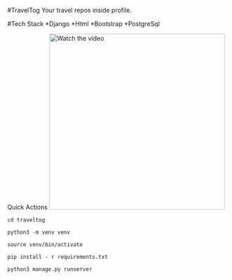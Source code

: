 #TravelTog 
Your travel repos inside profile. 



#Tech Stack
*Django
*Html
*Bootstrap
*PostgreSql

Quick Actions
<a href="https://youtu.be/QEN4lR_tItA" target="_blank">
 <img src="https://i.ytimg.com/an_webp/QEN4lR_tItA/mqdefault_6s.webp?du=3000&sqp=CMD6gZ4G&rs=AOn4CLBKAfpwXUeQCBlMqJPxvXeWjICsUg" alt="Watch the video" width="400" />
</a>


```shell script
cd traveltog

python3 -m venv venv  

source venv/bin/activate

pip install - r requirements.txt

python3 manage.py runserver

```